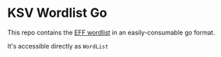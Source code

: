 # KSV Wordlist Go

This repo contains the [EFF wordlist](https://www.eff.org/files/2016/07/18/eff_large_wordlist.txt) in an easily-consumable go format.

It's accessible directly as `WordList`
